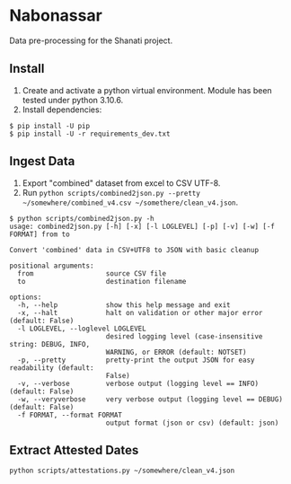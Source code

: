 # Nabonassar

Data pre-processing for the Shanati project.

## Install

1. Create and activate a python virtual environment. Module has been tested under python 3.10.6.
2. Install dependencies:

```
$ pip install -U pip
$ pip install -U -r requirements_dev.txt
```

## Ingest Data

1. Export "combined" dataset from excel to CSV UTF-8.
2. Run `python scripts/combined2json.py --pretty ~/somewhere/combined_v4.csv ~/somethere/clean_v4.json`.

```
$ python scripts/combined2json.py -h
usage: combined2json.py [-h] [-x] [-l LOGLEVEL] [-p] [-v] [-w] [-f FORMAT] from to

Convert 'combined' data in CSV+UTF8 to JSON with basic cleanup

positional arguments:
  from                  source CSV file
  to                    destination filename

options:
  -h, --help            show this help message and exit
  -x, --halt            halt on validation or other major error (default: False)
  -l LOGLEVEL, --loglevel LOGLEVEL
                        desired logging level (case-insensitive string: DEBUG, INFO,
                        WARNING, or ERROR (default: NOTSET)
  -p, --pretty          pretty-print the output JSON for easy readability (default:
                        False)
  -v, --verbose         verbose output (logging level == INFO) (default: False)
  -w, --veryverbose     very verbose output (logging level == DEBUG) (default: False)
  -f FORMAT, --format FORMAT
                        output format (json or csv) (default: json)
```

## Extract Attested Dates

`python scripts/attestations.py ~/somewhere/clean_v4.json`

